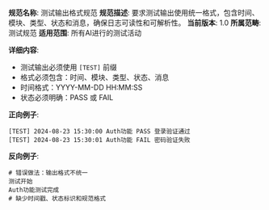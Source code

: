 **规范名称**: 测试输出格式规范
**规范描述**: 要求测试输出使用统一格式，包含时间、模块、类型、状态和消息，确保日志可读性和可解析性。
**当前版本**: 1.0
**所属范畴**: 测试规范
**适用范围**: 所有AI进行的测试活动

**详细内容**:
- 测试输出必须使用 `[TEST]` 前缀
- 格式必须包含：时间、模块、类型、状态、消息
- 时间格式：YYYY-MM-DD HH:MM:SS
- 状态必须明确：PASS 或 FAIL

**正向例子**:
```
[TEST] 2024-08-23 15:30:00 Auth功能 PASS 登录验证通过
[TEST] 2024-08-23 15:30:01 Auth功能 FAIL 密码验证失败
```

**反向例子**:
```
# 错误做法：输出格式不统一
测试开始
Auth功能测试完成
# 缺少时间戳、状态标识和规范格式